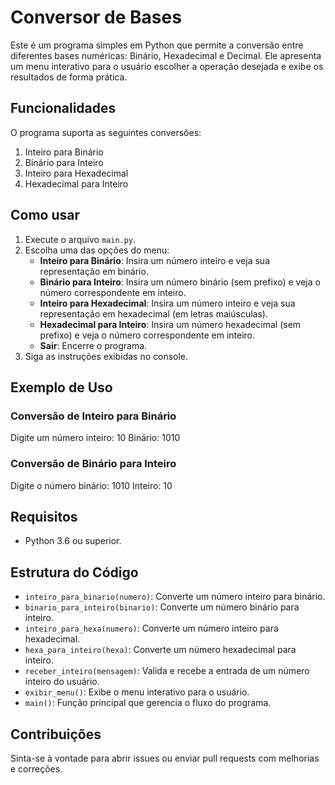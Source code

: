 # Conversor de Bases

Este é um programa simples em Python que permite a conversão entre diferentes bases numéricas: Binário, Hexadecimal e Decimal. Ele apresenta um menu interativo para o usuário escolher a operação desejada e exibe os resultados de forma prática.

## Funcionalidades

O programa suporta as seguintes conversões:
1. Inteiro para Binário
2. Binário para Inteiro
3. Inteiro para Hexadecimal
4. Hexadecimal para Inteiro

## Como usar

1. Execute o arquivo `main.py`.
2. Escolha uma das opções do menu:
   - **Inteiro para Binário**: Insira um número inteiro e veja sua representação em binário.
   - **Binário para Inteiro**: Insira um número binário (sem prefixo) e veja o número correspondente em inteiro.
   - **Inteiro para Hexadecimal**: Insira um número inteiro e veja sua representação em hexadecimal (em letras maiúsculas).
   - **Hexadecimal para Inteiro**: Insira um número hexadecimal (sem prefixo) e veja o número correspondente em inteiro.
   - **Sair**: Encerre o programa.
3. Siga as instruções exibidas no console.

## Exemplo de Uso

### Conversão de Inteiro para Binário

Digite um número inteiro: 10 
Binário: 1010

### Conversão de Binário para Inteiro

Digite o número binário: 1010 
Inteiro: 10


## Requisitos

- Python 3.6 ou superior.

## Estrutura do Código

- `inteiro_para_binario(numero)`: Converte um número inteiro para binário.
- `binario_para_inteiro(binario)`: Converte um número binário para inteiro.
- `inteiro_para_hexa(numero)`: Converte um número inteiro para hexadecimal.
- `hexa_para_inteiro(hexa)`: Converte um número hexadecimal para inteiro.
- `receber_inteiro(mensagem)`: Valida e recebe a entrada de um número inteiro do usuário.
- `exibir_menu()`: Exibe o menu interativo para o usuário.
- `main()`: Função principal que gerencia o fluxo do programa.

## Contribuições

Sinta-se à vontade para abrir issues ou enviar pull requests com melhorias e correções. 
